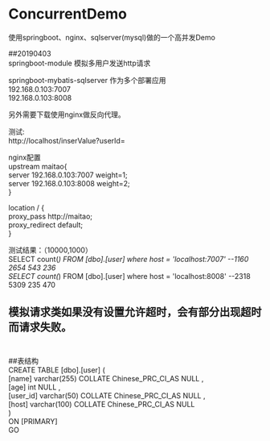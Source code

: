 # ConcurrentDemo
使用springboot、nginx、sqlserver(mysql)做的一个高并发Demo

##20190403</br>
springboot-module 模拟多用户发送http请求</br>

springboot-mybatis-sqlserver 作为多个部署应用</br>
192.168.0.103:7007</br>
192.168.0.103:8008</br>

另外需要下载使用nginx做反向代理。</br>

测试:</br>
http://localhost/inserValue?userId=</br>

nginx配置</br>
upstream maitao{</br>
		server 192.168.0.103:7007 weight=1;</br>
		server 192.168.0.103:8008 weight=2;</br>
	}</br>
  
location / {</br>
    proxy_pass http://maitao; </br>
    proxy_redirect default; </br>
  }</br>
  
测试结果：（10000,1000）</br>
SELECT count(*) FROM [dbo].[user] where host = 'localhost:7007' --1160 2654 543 236</br>
SELECT count(*) FROM [dbo].[user] where host = 'localhost:8008' --2318 5309 235 470</br>

模拟请求类如果没有设置允许超时，会有部分出现超时而请求失败。</br>
</br>
---
##表结构</br>
CREATE TABLE [dbo].[user] (</br>
[name] varchar(255) COLLATE Chinese_PRC_CI_AS NULL ,</br>
[age] int NULL ,</br>
[user_id] varchar(50) COLLATE Chinese_PRC_CI_AS NULL ,</br>
[host] varchar(100) COLLATE Chinese_PRC_CI_AS NULL </br>
)</br>
ON [PRIMARY]</br>
GO</br>
